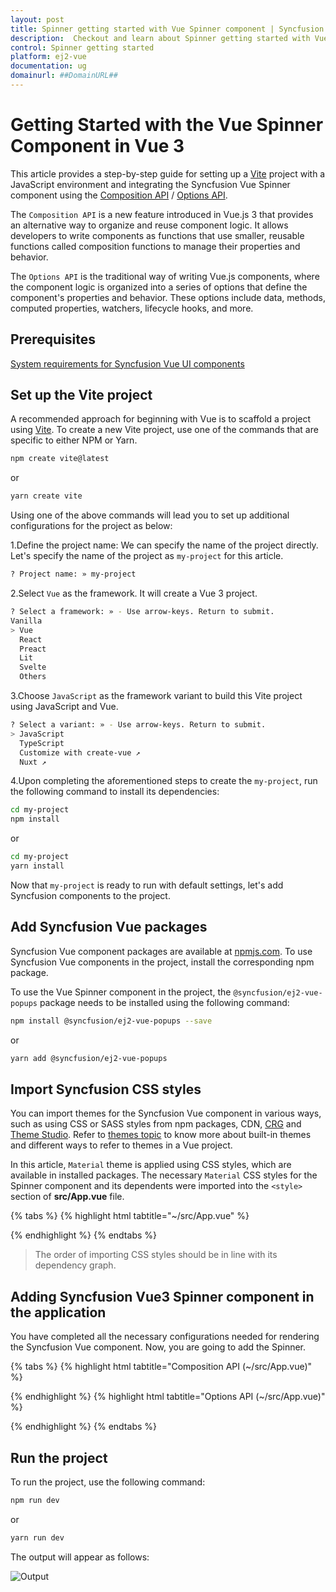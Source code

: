 ```yaml
---
layout: post
title: Spinner getting started with Vue Spinner component | Syncfusion
description:  Checkout and learn about Spinner getting started with Vue Spinner component of Syncfusion Essential JS 2 and more details.
control: Spinner getting started 
platform: ej2-vue
documentation: ug
domainurl: ##DomainURL##
---
```


# Getting Started with the Vue Spinner Component in Vue 3

This article provides a step-by-step guide for setting up a [Vite](https://vitejs.dev/) project with a JavaScript environment and integrating the Syncfusion Vue Spinner component using the [Composition API](https://vuejs.org/guide/introduction.html#composition-api) / [Options API](https://vuejs.org/guide/introduction.html#options-api).

The `Composition API` is a new feature introduced in Vue.js 3 that provides an alternative way to organize and reuse component logic. It allows developers to write components as functions that use smaller, reusable functions called composition functions to manage their properties and behavior.

The `Options API` is the traditional way of writing Vue.js components, where the component logic is organized into a series of options that define the component's properties and behavior. These options include data, methods, computed properties, watchers, lifecycle hooks, and more.

## Prerequisites

[System requirements for Syncfusion Vue UI components](https://ej2.syncfusion.com/vue/documentation/system-requirements/)

## Set up the Vite project

A recommended approach for beginning with Vue is to scaffold a project using [Vite](https://vitejs.dev/). To create a new Vite project, use one of the commands that are specific to either NPM or Yarn.

```bash
npm create vite@latest
```

or

```bash
yarn create vite
```

Using one of the above commands will lead you to set up additional configurations for the project as below:

1.Define the project name: We can specify the name of the project directly. Let's specify the name of the project as `my-project` for this article.

```bash
? Project name: » my-project
```

2.Select `Vue` as the framework. It will create a Vue 3 project.

```bash
? Select a framework: » - Use arrow-keys. Return to submit.
Vanilla
> Vue
  React
  Preact
  Lit
  Svelte
  Others
```

3.Choose `JavaScript` as the framework variant to build this Vite project using JavaScript and Vue.

```bash
? Select a variant: » - Use arrow-keys. Return to submit.
> JavaScript
  TypeScript
  Customize with create-vue ↗
  Nuxt ↗
```

4.Upon completing the aforementioned steps to create the `my-project`, run the following command to install its dependencies:

```bash
cd my-project
npm install
```

or

```bash
cd my-project
yarn install
```

Now that `my-project` is ready to run with default settings, let's add Syncfusion components to the project.

## Add Syncfusion Vue packages

Syncfusion Vue component packages are available at [npmjs.com](https://www.npmjs.com/search?q=ej2-vue). To use Syncfusion Vue components in the project, install the corresponding npm package.

To use the Vue Spinner component in the project, the `@syncfusion/ej2-vue-popups` package needs to be installed using the following command:

```bash
npm install @syncfusion/ej2-vue-popups --save
```

or

```bash
yarn add @syncfusion/ej2-vue-popups
```

## Import Syncfusion CSS styles

You can import themes for the Syncfusion Vue component in various ways, such as using CSS or SASS styles from npm packages, CDN, [CRG](https://ej2.syncfusion.com/javascript/documentation/common/custom-resource-generator/) and [Theme Studio](https://ej2.syncfusion.com/vue/documentation/appearance/theme-studio/). Refer to [themes topic](https://ej2.syncfusion.com/vue/documentation/appearance/theme/) to know more about built-in themes and different ways to refer to themes in a Vue project.

In this article, `Material` theme is applied using CSS styles, which are available in installed packages. The necessary `Material` CSS styles for the Spinner component and its dependents were imported into the `<style>` section of **src/App.vue** file.

{% tabs %}
{% highlight html tabtitle="~/src/App.vue" %}

<style>
  @import "../node_modules/@syncfusion/ej2-base/styles/material.css";
  @import "../node_modules/@syncfusion/ej2-vue-popups/styles/material.css";
</style>

{% endhighlight %}
{% endtabs %}

> The order of importing CSS styles should be in line with its dependency graph.

## Adding Syncfusion Vue3 Spinner component in the application

You have completed all the necessary configurations needed for rendering the Syncfusion Vue component. Now, you are going to add the Spinner.

{% tabs %}
{% highlight html tabtitle="Composition API (~/src/App.vue)" %}

<template>
    <div id="app"></div>
</template>
<script setup>
import { onMounted } from 'vue';
import { createSpinner, showSpinner, hideSpinner } from "@syncfusion/ej2-vue-popups";
onMounted(() => {
    const appElement = document.getElementById("app");
    createSpinner({
        target: appElement,
    });
    showSpinner(appElement);
    setInterval(() => {
        hideSpinner(appElement);
    }, 100000);
});
</script>
  
<style>
@import "../node_modules/@syncfusion/ej2-base/styles/material.css";
@import "../node_modules/@syncfusion/ej2-vue-popups/styles/material.css";
</style>

{% endhighlight %}
{% highlight html tabtitle="Options API (~/src/App.vue)" %}

<template>
  <div id="app"></div>
</template>
<script>
import { createSpinner, showSpinner, hideSpinner } from "@syncfusion/ej2-vue-popups";
export default {
  name: "App",
  mounted: function () {
  //createSpinner() method is used to create spinner
  createSpinner({
    // Specify the target for the spinner to show
    target: document.getElementById("app"),
  });
  // showSpinner() will make the spinner visible
  showSpinner(document.getElementById("app"));
  setInterval(function () {
    // hideSpinner() method used hide spinner
    hideSpinner(document.getElementById("app"));
  }, 100000);
},
  data: function () {
    return {};
  },
  methods: {},
}
</script>
<style>
  @import "../node_modules/@syncfusion/ej2-base/styles/material.css";
  @import "../node_modules/@syncfusion/ej2-vue-popups/styles/material.css";
</style>

{% endhighlight %}
{% endtabs %}

## Run the project

To run the project, use the following command:

```bash
npm run dev
```

or

```bash
yarn run dev
```

The output will appear as follows:

![Output](./images/spinner.png)